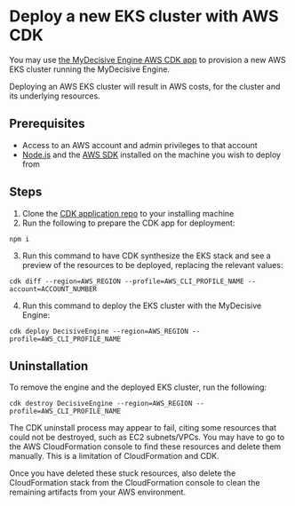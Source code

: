 # Deploy a new EKS cluster with AWS CDK

You may use [the MyDecisive Engine AWS CDK app](#) to provision a new AWS EKS cluster running the MyDecisive Engine.

<div class="warning">
Deploying an AWS EKS cluster will result in AWS costs, for the cluster and its underlying resources.
</div>

## Prerequisites

- Access to an AWS account and admin privileges to that account
- [Node.js](#) and the [AWS SDK](#) installed on the machine you wish to deploy from

## Steps

1. Clone the [CDK application repo](#) to your installing machine
2. Run the following to prepare the CDK app for deployment:

```shell
npm i
```

3. Run this command to have CDK synthesize the EKS stack and see a preview of the resources to be deployed, replacing the relevant values:

```shell
cdk diff --region=AWS_REGION --profile=AWS_CLI_PROFILE_NAME --account=ACCOUNT_NUMBER
```

4. Run this command to deploy the EKS cluster with the MyDecisive Engine:

```shell
cdk deploy DecisiveEngine --region=AWS_REGION --profile=AWS_CLI_PROFILE_NAME
```

## Uninstallation

To remove the engine and the deployed EKS cluster, run the following:

```shell
cdk destroy DecisiveEngine --region=AWS_REGION --profile=AWS_CLI_PROFILE_NAME
```

<div class="warning">
The CDK uninstall process may appear to fail, citing some resources that could not be destroyed, such as EC2 subnets/VPCs. You may have to go to the AWS CloudFormation console to find these resources and delete them manually. This is a limitation of CloudFormation and CDK.

Once you have deleted these stuck resources, also delete the CloudFormation stack from the CloudFormation console to clean the remaining artifacts from your AWS environment.

</div>
